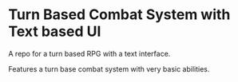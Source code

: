 # Turn Based Combat System with Text based UI
A repo for a turn based RPG with a text interface. 

Features a turn base combat system with very basic abilities. 

